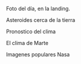 Foto del día, en la landing.

Asteroides cerca de la tierra

Pronostico del clima

El clima de Marte

Imagenes populares Nasa
